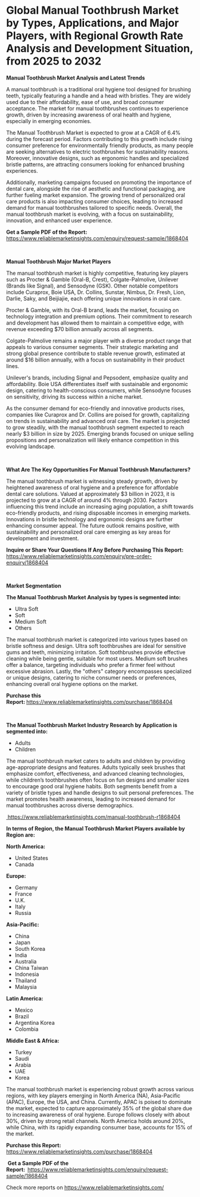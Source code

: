 <p><h1>Global Manual Toothbrush Market by Types, Applications, and Major Players, with Regional Growth Rate Analysis and Development Situation, from 2025 to 2032</h1></p><p><strong>Manual Toothbrush Market Analysis and Latest Trends</strong></p>
<p><p>A manual toothbrush is a traditional oral hygiene tool designed for brushing teeth, typically featuring a handle and a head with bristles. They are widely used due to their affordability, ease of use, and broad consumer acceptance. The market for manual toothbrushes continues to experience growth, driven by increasing awareness of oral health and hygiene, especially in emerging economies.</p><p>The Manual Toothbrush Market is expected to grow at a CAGR of 6.4% during the forecast period. Factors contributing to this growth include rising consumer preference for environmentally friendly products, as many people are seeking alternatives to electric toothbrushes for sustainability reasons. Moreover, innovative designs, such as ergonomic handles and specialized bristle patterns, are attracting consumers looking for enhanced brushing experiences.</p><p>Additionally, marketing campaigns focused on promoting the importance of dental care, alongside the rise of aesthetic and functional packaging, are further fueling market expansion. The growing trend of personalized oral care products is also impacting consumer choices, leading to increased demand for manual toothbrushes tailored to specific needs. Overall, the manual toothbrush market is evolving, with a focus on sustainability, innovation, and enhanced user experience.</p></p>
<p><strong>Get a Sample PDF of the Report:&nbsp;</strong> <a href="https://www.reliablemarketinsights.com/enquiry/request-sample/1868404?utm_campaign=2280&utm_medium=2&utm_source=Github&utm_content=ia&utm_term=04042025&utm_id=manual-toothbrush">https://www.reliablemarketinsights.com/enquiry/request-sample/1868404</a></p>
<p>&nbsp;</p>
<p><strong>Manual Toothbrush Major Market Players</strong></p>
<p><p>The manual toothbrush market is highly competitive, featuring key players such as Procter & Gamble (Oral-B, Crest), Colgate-Palmolive, Unilever (Brands like Signal), and Sensodyne (GSK). Other notable competitors include Curaprox, Boie USA, Dr. Collins, Sunstar, Nimbus, Dr. Fresh, Lion, Darlie, Saky, and Beijiajie, each offering unique innovations in oral care.</p><p>Procter & Gamble, with its Oral-B brand, leads the market, focusing on technology integration and premium options. Their commitment to research and development has allowed them to maintain a competitive edge, with revenue exceeding $70 billion annually across all segments.</p><p>Colgate-Palmolive remains a major player with a diverse product range that appeals to various consumer segments. Their strategic marketing and strong global presence contribute to stable revenue growth, estimated at around $16 billion annually, with a focus on sustainability in their product lines.</p><p>Unilever's brands, including Signal and Pepsodent, emphasize quality and affordability. Boie USA differentiates itself with sustainable and ergonomic design, catering to health-conscious consumers, while Sensodyne focuses on sensitivity, driving its success within a niche market.</p><p>As the consumer demand for eco-friendly and innovative products rises, companies like Curaprox and Dr. Collins are poised for growth, capitalizing on trends in sustainability and advanced oral care. The market is projected to grow steadily, with the manual toothbrush segment expected to reach nearly $3 billion in size by 2025. Emerging brands focused on unique selling propositions and personalization will likely enhance competition in this evolving landscape.</p></p>
<p>&nbsp;</p>
<p><strong>What Are The Key Opportunities For Manual Toothbrush Manufacturers?</strong></p>
<p><p>The manual toothbrush market is witnessing steady growth, driven by heightened awareness of oral hygiene and a preference for affordable dental care solutions. Valued at approximately $3 billion in 2023, it is projected to grow at a CAGR of around 4% through 2030. Factors influencing this trend include an increasing aging population, a shift towards eco-friendly products, and rising disposable incomes in emerging markets. Innovations in bristle technology and ergonomic designs are further enhancing consumer appeal. The future outlook remains positive, with sustainability and personalized oral care emerging as key areas for development and investment.</p></p>
<p><strong>Inquire or Share Your Questions If Any Before Purchasing This Report:</strong> <a href="https://www.reliablemarketinsights.com/enquiry/pre-order-enquiry/1868404?utm_campaign=2280&utm_medium=2&utm_source=Github&utm_content=ia&utm_term=04042025&utm_id=manual-toothbrush">https://www.reliablemarketinsights.com/enquiry/pre-order-enquiry/1868404</a></p>
<p>&nbsp;</p>
<p><strong>Market Segmentation</strong></p>
<p><strong>The Manual Toothbrush Market Analysis by types is segmented into:</strong></p>
<p><ul><li>Ultra Soft</li><li>Soft</li><li>Medium Soft</li><li>Others</li></ul></p>
<p><p>The manual toothbrush market is categorized into various types based on bristle softness and design. Ultra soft toothbrushes are ideal for sensitive gums and teeth, minimizing irritation. Soft toothbrushes provide effective cleaning while being gentle, suitable for most users. Medium soft brushes offer a balance, targeting individuals who prefer a firmer feel without excessive abrasion. Lastly, the "others" category encompasses specialized or unique designs, catering to niche consumer needs or preferences, enhancing overall oral hygiene options on the market.</p></p>
<p><strong>Purchase this Report:&nbsp;</strong><a href="https://www.reliablemarketinsights.com/purchase/1868404?utm_campaign=2280&utm_medium=2&utm_source=Github&utm_content=ia&utm_term=04042025&utm_id=manual-toothbrush">https://www.reliablemarketinsights.com/purchase/1868404</a></p>
<p>&nbsp;</p>
<p><strong>The Manual Toothbrush Market Industry Research by Application is segmented into:</strong></p>
<p><ul><li>Adults</li><li>Children</li></ul></p>
<p><p>The manual toothbrush market caters to adults and children by providing age-appropriate designs and features. Adults typically seek brushes that emphasize comfort, effectiveness, and advanced cleaning technologies, while children’s toothbrushes often focus on fun designs and smaller sizes to encourage good oral hygiene habits. Both segments benefit from a variety of bristle types and handle designs to suit personal preferences. The market promotes health awareness, leading to increased demand for manual toothbrushes across diverse demographics.</p></p>
<p><a href="https://www.reliablemarketinsights.com/manual-toothbrush-r1868404?utm_campaign=2280&utm_medium=2&utm_source=Github&utm_content=ia&utm_term=04042025&utm_id=manual-toothbrush">&nbsp;https://www.reliablemarketinsights.com/manual-toothbrush-r1868404</a></p>
<p><strong>In terms of Region, the Manual Toothbrush Market Players available by Region are:</strong></p>
<p>
    <p> <strong> North America: </strong>
        <ul>
            <li>United States</li>
            <li>Canada</li>
        </ul>
        </p> 
    <p> <strong> Europe: </strong>
        <ul>
            <li>Germany</li>
            <li>France</li>
            <li>U.K.</li>
            <li>Italy</li>
            <li>Russia</li>
        </ul>
        </p> 
    <p> <strong> Asia-Pacific: </strong>
        <ul>
            <li>China</li>
            <li>Japan</li>
            <li>South Korea</li>
            <li>India</li>
            <li>Australia</li>
            <li>China Taiwan</li>
            <li>Indonesia</li>
            <li>Thailand</li>
            <li>Malaysia</li>
        </ul>
        </p> 
    <p> <strong> Latin America: </strong>
        <ul>
            <li>Mexico</li>
            <li>Brazil</li>
            <li>Argentina Korea</li>
            <li>Colombia</li>
        </ul>
        </p> 
    <p> <strong> Middle East & Africa: </strong>
        <ul>
            <li>Turkey</li>
            <li>Saudi</li>
            <li>Arabia</li>
            <li>UAE</li>
            <li>Korea</li>
        </ul>
    </p>
    </p>
<p><p>The manual toothbrush market is experiencing robust growth across various regions, with key players emerging in North America (NA), Asia-Pacific (APAC), Europe, the USA, and China. Currently, APAC is poised to dominate the market, expected to capture approximately 35% of the global share due to increasing awareness of oral hygiene. Europe follows closely with about 30%, driven by strong retail channels. North America holds around 20%, while China, with its rapidly expanding consumer base, accounts for 15% of the market.</p></p>
<p><strong>Purchase this Report: </strong><a href="https://www.reliablemarketinsights.com/purchase/1868404?utm_campaign=2280&utm_medium=2&utm_source=Github&utm_content=ia&utm_term=04042025&utm_id=manual-toothbrush">https://www.reliablemarketinsights.com/purchase/1868404</a></p>
<p>&nbsp;<strong>Get a Sample PDF of the Report:&nbsp;&nbsp;</strong><a href="https://www.reliablemarketinsights.com/enquiry/request-sample/1868404?utm_campaign=2280&utm_medium=2&utm_source=Github&utm_content=ia&utm_term=04042025&utm_id=manual-toothbrush">https://www.reliablemarketinsights.com/enquiry/request-sample/1868404</a></p>
<p><strong></strong></p>
<p>Check more reports on <a href="https://www.reliablemarketinsights.com/?utm_campaign=2280&utm_medium=2&utm_source=Github&utm_content=ia&utm_term=04042025&utm_id=manual-toothbrush">https://www.reliablemarketinsights.com/</a></p>